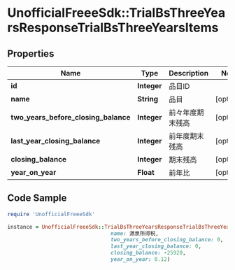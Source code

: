 # UnofficialFreeeSdk::TrialBsThreeYearsResponseTrialBsThreeYearsItems

## Properties

Name | Type | Description | Notes
------------ | ------------- | ------------- | -------------
**id** | **Integer** | 品目ID | 
**name** | **String** | 品目 | [optional] 
**two_years_before_closing_balance** | **Integer** | 前々年度期末残高 | [optional] 
**last_year_closing_balance** | **Integer** | 前年度期末残高 | [optional] 
**closing_balance** | **Integer** | 期末残高 | [optional] 
**year_on_year** | **Float** | 前年比 | [optional] 

## Code Sample

```ruby
require 'UnofficialFreeeSdk'

instance = UnofficialFreeeSdk::TrialBsThreeYearsResponseTrialBsThreeYearsItems.new(id: 1,
                                 name: 源泉所得税,
                                 two_years_before_closing_balance: 0,
                                 last_year_closing_balance: 0,
                                 closing_balance: -25920,
                                 year_on_year: 0.12)
```


